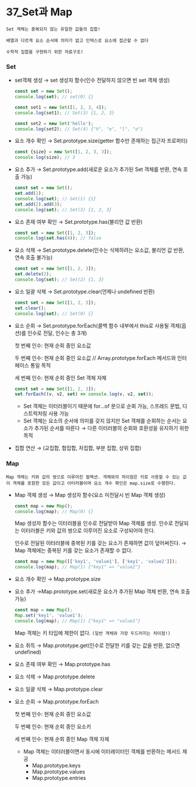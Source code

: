 # 37_Set과 Map

`Set 객체는 중복되지 않는 유일한 값들의 집합!`

`배열과 다르게 요소 순서에 의미가 없고 인덱스로 요소에 접근할 수 없다`

`수학적 집합을 구현하기 위한 자료구조!`

### Set

- set객체 생성 → set 생성자 함수(인수 전달하지 않으면 빈 set 객체 생성)
    
    ```jsx
    const set = new Set();
    console.log(set); // set(0) {}
    
    const set1 = new Set([1, 2, 3, 4]);
    console.log(set1); // Set(3) {1, 2, 3}
    
    const set2 = new Set('hello');
    console.log(set2); // Set(4) {"h", "e", "l", "o"}
    ```
    
- 요소 개수 확인 → Set.prototype.size(getter 함수만 존재하는 접근자 프로퍼티)
    
    ```jsx
    const {size} = new Set([1, 2, 3, 3]);
    console.log(size); // 3
    ```
    
- 요소 추가 → Set.prototype.add(새로운 요소가 추가된 Set 객체를 반환, 연속 호출 가능)
    
    ```jsx
    const set = new Set();
    set.add(1);
    console.log(set); // Set(1) {1}
    set.add(2).add(3);
    console.log(set); // Set(3) {1, 2, 3}
    ```
    
- 요소 존재 여부 확인 → Set.prototype.has(불리언 값 반환)
    
    ```jsx
    const set = new Set([1, 2, 3]);
    console.log(set.has(4)); // false
    ```
    
- 요소 삭제 → Set.prototype.delete(인수는 삭제하려는 요소값, 불리언 값 반환, 연속 호출 불가능)
    
    ```jsx
    const set = new Set([1, 2, 3]);
    set.delete(2);
    console.log(set); // Set(2) {1, 3}
    ```
    
- 요소 일괄 삭제 → Set.prototype.clear(언제나 undefined 반환)
    
    ```jsx
    const set = new Set([1, 2, 3]);
    set.clear();
    console.log(set); // Set(0) {}
    ```
    
- 요소 순회 → Set.prototype.forEach(콜백 함수 내부에서 this로 사용될 객체(옵션)를 인수로 전달, 인수는 총 3개)
    
    첫 번째 인수: 현재 순회 중인 요소값
    
    두 번째 인수: 현재 순회 중인 요소값 // Array.prototype.forEach 메서드와 인터페이스 통일 목적
    
    세 번째 인수: 현재 순회 중인 Set 객체 자체
    
    ```jsx
    const set = new Set([1, 2, 3]);
    set.forEach((v, v2, set) => console.log(v, v2, set));
    ```
    
    - Set 객체는 이터러블이기 때문에 for…of 문으로 순회 가능, 스프레드 문법, 디스트럭처링 사용 가능
    - Set 객체는 요소의 순서에 의미를 갖지 않지만 Set 객체를 순회하는 순서는 요소가 추가된 순서를 따른다 → 다른 이터러블의 순회와 호환성을 유지하기 위한 목적
- 집합 연산 → (교집합, 합집합, 차집합, 부분 집합, 상위 집합)

### Map

`Map 객체는 키와 값의 쌍으로 이루어진 컬렉션. 객체와의 차이점은 키로 사용할 수 있는 값이 객체를 포함한 모든 값이고 이터러블이며 요소 개수 확인은 map.size로 수행한다.`

- Map 객체 생성 → Map 생성자 함수(요소 미전달시 빈 Map 객체 생성)
    
    ```jsx
    const map = new Map();
    console.log(map); // Map(0) {}
    ```
    
    Map 생성자 함수는 이터러블을 인수로 전달받아 Map 객체를 생성. 인수로 전달되는 이터러블은 키와 값의 쌍으로 이루어진 요소로 구성되어야 한다.
    
    인수로 전달된 이터러블에 중복된 키를 갖는 요소가 존재하면 값이 덮어써진다. → Map 객체에는 중복된 키를 갖는 요소가 존재할 수 없다.
    
    ```jsx
    const map = new Map([['key1', 'value1'], ['key1', 'value2']]);
    console.log(map); // Map(1) {"key1" => "value2"}
    ```
    
- 요소 개수 확인 → Map.prototype.size
- 요소 추가 →Map.prototype.set(새로운 요소가 추가된 Map 객체 반환, 연속 호출 가능)
    
    ```jsx
    const map = new Map();
    Map.set('key1', 'value1');
    console.log(map); // Map(1) {"key1" => "value1"}
    ```
    
    Map 객체는 키 타입에 제한이 없다. `(일반 객체와 가장 두드러지는 차이점!)`
    
- 요소 취득 → Map.prototype.get(인수로 전달한 키를 갖는 값을 반환, 없으면 undefined)
- 요소 존재 여부 확인 → Map.prototype.has
- 요소 삭제 → Map.prototype.delete
- 요소 일괄 삭제 → Map.prototype.clear
- 요소 순회 → Map.prototype.forEach
    
    첫 번째 인수: 현재 순회 중인 요소값
    
    두 번째 인수: 현재 순회 중인 요소키
    
    세 번째 인수: 현재 순회 중인 Map 객체 자체
    
    - Map 객체는 이터러블이면서 동시에 이터레이터인 객체를 반환하는 메서드 제공
        - Map.prototype.keys
        - Map.prototype.values
        - Map.prototype.entries